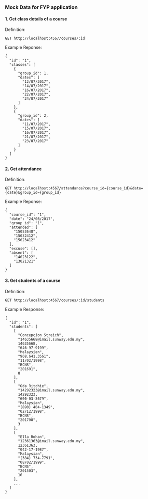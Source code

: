 ### Mock Data for FYP application

#### 1. Get class details of a course

Definition:

```
GET http://localhost:4567/courses/:id
```

Example Reponse:

```
{
  "id": "1",
  "classes": [
    {
      "group_id": 1,
      "dates": [
        "12/07/2017",
        "14/07/2017",
        "16/07/2017",
        "22/07/2017",
        "24/07/2017"
      ]
    },
    {
      "group_id": 2,
      "dates": [
        "11/07/2017",
        "15/07/2017",
        "16/07/2017",
        "21/07/2017",
        "23/07/2017"
      ]
    }
  ]
}
```

#### 2. Get attendance

Definition:

```
GET http://localhost:4567/attendance?course_id={course_id}&date={date}&group_id={group_id}
```

Example Reponse:

```
{
  "course_id": "1",
  "date": "24/08/2017",
  "group_id": "1",
  "attended": [
    "15053648",
    "15032412",
    "15023412"
  ],
  "excuse": [],
  "absent": [
    "14023122",
    "13021321"
  ]
}
```

#### 3. Get students of a course

Definition:
```
GET http://localhost:4567/courses/:id/students
```

Example Response:
```
{
  "id": "1",
  "students": [
    [
      "Concepcion Streich",
      "14635668@imail.sunway.edu.my",
      14635668,
      "646-97-9199",
      "Malaysian",
      "968.641.3561",
      "11/02/1998",
      "BCNS",
      "201601",
      8
    ],
    [
      "Oda Ritchie",
      "14292323@imail.sunway.edu.my",
      14292323,
      "600-03-3679",
      "Malaysian",
      "(890) 404-1349",
      "02/12/1998",
      "BCNS",
      "201708",
      3
    ],
    [
      "Ella Rohan",
      "12361363@imail.sunway.edu.my",
      12361363,
      "042-17-1987",
      "Malaysian",
      "(384) 734-7791",
      "08/02/1999",
      "BCNS",
      "201503",
      10
    ],
    ...
  ]
}
```

